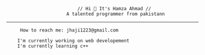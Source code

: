                               // Hi 👋 It's Hamza Ahmad //
                          A talented programmer from pakistann
 ______________________________________________________________________________________________
         How to reach me: jhaji1223@gmail.com 
                          
        I'm currently working on web developement 
        I'm currently learning c++
        
        
                      

<!--
**HamzaAhmad-098/HamzaAhmad-098** is a ✨ _special_ ✨ repository because its `README.md` (this file) appears on your GitHub profile.

Here are some ideas to get you started:

- 🔭 I’m currently working on ...
- 🌱 I’m currently learning ...
- 👯 I’m looking to collaborate on ...
- 🤔 I’m looking for help with ...
- 💬 Ask me about ...
- 📫 How to reach me: ...
- 😄 Pronouns: ...
- ⚡ Fun fact: ...
-->
